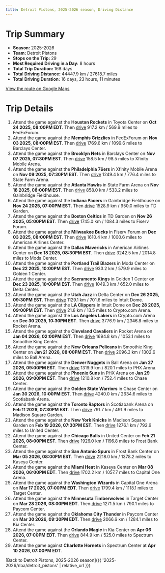 ```yaml
---
title: Detroit Pistons, 2025-2026 season, Driving Distance
---
```


# Trip Summary
- **Season:** 2025-2026
- **Team:** Detroit Pistons
- **Stops on the Trip:** 29
- **Most Required Driving in a Day:** 8 hours
- **Total Trip Duration:** 168 days
- **Total Driving Distance:** 44447.9 km / 27618.7 miles
- **Total Driving Duration:** 16 days, 23 hours, 11 minutes

[View the route on Google Maps](https://www.google.com/maps/dir/Toyota+Center+Houston+TX/FedExForum+Memphis+TN/Barclays+Center+Brooklyn+NY/Xfinity+Mobile+Arena+Philadelphia+PA/State+Farm+Arena+Atlanta+GA/Gainbridge+Fieldhouse+Indianapolis+IN/TD+Garden+Boston+MA/Fiserv+Forum+Milwaukee+WI/American+Airlines+Center+Dallas+TX/Moda+Center+Portland+OR/Golden+1+Center+Sacramento+CA/Delta+Center+Salt+Lake+City+UT/Intuit+Dome+Inglewood+CA/Crypto.com+Arena+Los+Angeles+CA/Rocket+Arena+Cleveland+OH/Smoothie+King+Center+New+Orleans+LA/Ball+Arena+Denver+CO/PHX+Arena+Phoenix+AZ/Chase+Center+San+Francisco+CA/Scotiabank+Arena+Toronto+ON/Madison+Square+Garden+New+York+NY/United+Center+Chicago+IL/Frost+Bank+Center+San+Antonio+TX/Kaseya+Center+Miami+FL/Capital+One+Arena+Washington+DC/Target+Center+Minneapolis+MN/Paycom+Center+Oklahoma+City+OK/Kia+Center+Orlando+FL/Spectrum+Center+Charlotte+NC)

# Trip Details
1. Attend the game against the **Houston Rockets** in Toyota Center on **Oct 24 2025, 08:00PM EDT**. Then [drive](https://www.google.com/maps/dir/Toyota+Center+Houston+TX/FedExForum+Memphis+TN) 917.2 km / 569.9 miles to FedExForum.
2. Attend the game against the **Memphis Grizzlies** in FedExForum on **Nov 03 2025, 08:00PM EST**. Then [drive](https://www.google.com/maps/dir/FedExForum+Memphis+TN/Barclays+Center+Brooklyn+NY) 1769.6 km / 1099.6 miles to Barclays Center.
3. Attend the game against the **Brooklyn Nets** in Barclays Center on **Nov 07 2025, 07:30PM EST**. Then [drive](https://www.google.com/maps/dir/Barclays+Center+Brooklyn+NY/Xfinity+Mobile+Arena+Philadelphia+PA) 158.5 km / 98.5 miles to Xfinity Mobile Arena.
4. Attend the game against the **Philadelphia 76ers** in Xfinity Mobile Arena on **Nov 09 2025, 07:30PM EST**. Then [drive](https://www.google.com/maps/dir/Xfinity+Mobile+Arena+Philadelphia+PA/State+Farm+Arena+Atlanta+GA) 1249.4 km / 776.4 miles to State Farm Arena.
5. Attend the game against the **Atlanta Hawks** in State Farm Arena on **Nov 18 2025, 08:00PM EST**. Then [drive](https://www.google.com/maps/dir/State+Farm+Arena+Atlanta+GA/Gainbridge+Fieldhouse+Indianapolis+IN) 858.0 km / 533.2 miles to Gainbridge Fieldhouse.
6. Attend the game against the **Indiana Pacers** in Gainbridge Fieldhouse on **Nov 24 2025, 07:00PM EST**. Then [drive](https://www.google.com/maps/dir/Gainbridge+Fieldhouse+Indianapolis+IN/TD+Garden+Boston+MA) 1528.9 km / 950.0 miles to TD Garden.
7. Attend the game against the **Boston Celtics** in TD Garden on **Nov 26 2025, 05:00PM EST**. Then [drive](https://www.google.com/maps/dir/TD+Garden+Boston+MA/Fiserv+Forum+Milwaukee+WI) 1745.0 km / 1084.3 miles to Fiserv Forum.
8. Attend the game against the **Milwaukee Bucks** in Fiserv Forum on **Dec 03 2025, 08:00PM EST**. Then [drive](https://www.google.com/maps/dir/Fiserv+Forum+Milwaukee+WI/American+Airlines+Center+Dallas+TX) 1610.4 km / 1000.6 miles to American Airlines Center.
9. Attend the game against the **Dallas Mavericks** in American Airlines Center on **Dec 18 2025, 08:30PM EST**. Then [drive](https://www.google.com/maps/dir/American+Airlines+Center+Dallas+TX/Moda+Center+Portland+OR) 3242.5 km / 2014.8 miles to Moda Center.
10. Attend the game against the **Portland Trail Blazers** in Moda Center on **Dec 22 2025, 10:00PM EST**. Then [drive](https://www.google.com/maps/dir/Moda+Center+Portland+OR/Golden+1+Center+Sacramento+CA) 933.2 km / 579.9 miles to Golden 1 Center.
11. Attend the game against the **Sacramento Kings** in Golden 1 Center on **Dec 23 2025, 10:00PM EST**. Then [drive](https://www.google.com/maps/dir/Golden+1+Center+Sacramento+CA/Delta+Center+Salt+Lake+City+UT) 1049.3 km / 652.0 miles to Delta Center.
12. Attend the game against the **Utah Jazz** in Delta Center on **Dec 26 2025, 09:30PM EST**. Then [drive](https://www.google.com/maps/dir/Delta+Center+Salt+Lake+City+UT/Intuit+Dome+Inglewood+CA) 1129.1 km / 701.6 miles to Intuit Dome.
13. Attend the game against the **LA Clippers** in Intuit Dome on **Dec 28 2025, 09:00PM EST**. Then [drive](https://www.google.com/maps/dir/Intuit+Dome+Inglewood+CA/Crypto.com+Arena+Los+Angeles+CA) 21.8 km / 13.5 miles to Crypto.com Arena.
14. Attend the game against the **Los Angeles Lakers** in Crypto.com Arena on **Dec 30 2025, 10:30PM EST**. Then [drive](https://www.google.com/maps/dir/Crypto.com+Arena+Los+Angeles+CA/Rocket+Arena+Cleveland+OH) 3776.9 km / 2346.8 miles to Rocket Arena.
15. Attend the game against the **Cleveland Cavaliers** in Rocket Arena on **Jan 04 2026, 02:00PM EST**. Then [drive](https://www.google.com/maps/dir/Rocket+Arena+Cleveland+OH/Smoothie+King+Center+New+Orleans+LA) 1694.8 km / 1053.1 miles to Smoothie King Center.
16. Attend the game against the **New Orleans Pelicans** in Smoothie King Center on **Jan 21 2026, 08:00PM EST**. Then [drive](https://www.google.com/maps/dir/Smoothie+King+Center+New+Orleans+LA/Ball+Arena+Denver+CO) 2096.3 km / 1302.6 miles to Ball Arena.
17. Attend the game against the **Denver Nuggets** in Ball Arena on **Jan 27 2026, 09:00PM EST**. Then [drive](https://www.google.com/maps/dir/Ball+Arena+Denver+CO/PHX+Arena+Phoenix+AZ) 1319.9 km / 820.1 miles to PHX Arena.
18. Attend the game against the **Phoenix Suns** in PHX Arena on **Jan 29 2026, 09:00PM EST**. Then [drive](https://www.google.com/maps/dir/PHX+Arena+Phoenix+AZ/Chase+Center+San+Francisco+CA) 1210.8 km / 752.4 miles to Chase Center.
19. Attend the game against the **Golden State Warriors** in Chase Center on **Jan 30 2026, 10:00PM EST**. Then [drive](https://www.google.com/maps/dir/Chase+Center+San+Francisco+CA/Scotiabank+Arena+Toronto+ON) 4240.0 km / 2634.6 miles to Scotiabank Arena.
20. Attend the game against the **Toronto Raptors** in Scotiabank Arena on **Feb 11 2026, 07:30PM EST**. Then [drive](https://www.google.com/maps/dir/Scotiabank+Arena+Toronto+ON/Madison+Square+Garden+New+York+NY) 791.7 km / 491.9 miles to Madison Square Garden.
21. Attend the game against the **New York Knicks** in Madison Square Garden on **Feb 19 2026, 07:30PM EST**. Then [drive](https://www.google.com/maps/dir/Madison+Square+Garden+New+York+NY/United+Center+Chicago+IL) 1276.1 km / 792.9 miles to United Center.
22. Attend the game against the **Chicago Bulls** in United Center on **Feb 21 2026, 08:00PM EST**. Then [drive](https://www.google.com/maps/dir/United+Center+Chicago+IL/Frost+Bank+Center+San+Antonio+TX) 1926.0 km / 1196.8 miles to Frost Bank Center.
23. Attend the game against the **San Antonio Spurs** in Frost Bank Center on **Mar 05 2026, 08:00PM EST**. Then [drive](https://www.google.com/maps/dir/Frost+Bank+Center+San+Antonio+TX/Kaseya+Center+Miami+FL) 2218.0 km / 1378.2 miles to Kaseya Center.
24. Attend the game against the **Miami Heat** in Kaseya Center on **Mar 08 2026, 06:00PM EDT**. Then [drive](https://www.google.com/maps/dir/Kaseya+Center+Miami+FL/Capital+One+Arena+Washington+DC) 1702.2 km / 1057.7 miles to Capital One Arena.
25. Attend the game against the **Washington Wizards** in Capital One Arena on **Mar 17 2026, 07:00PM EDT**. Then [drive](https://www.google.com/maps/dir/Capital+One+Arena+Washington+DC/Target+Center+Minneapolis+MN) 1799.4 km / 1118.1 miles to Target Center.
26. Attend the game against the **Minnesota Timberwolves** in Target Center on **Mar 28 2026, 08:00PM EDT**. Then [drive](https://www.google.com/maps/dir/Target+Center+Minneapolis+MN/Paycom+Center+Oklahoma+City+OK) 1271.5 km / 790.1 miles to Paycom Center.
27. Attend the game against the **Oklahoma City Thunder** in Paycom Center on **Mar 30 2026, 09:30PM EDT**. Then [drive](https://www.google.com/maps/dir/Paycom+Center+Oklahoma+City+OK/Kia+Center+Orlando+FL) 2066.6 km / 1284.1 miles to Kia Center.
28. Attend the game against the **Orlando Magic** in Kia Center on **Apr 06 2026, 07:00PM EDT**. Then [drive](https://www.google.com/maps/dir/Kia+Center+Orlando+FL/Spectrum+Center+Charlotte+NC) 844.9 km / 525.0 miles to Spectrum Center.
29. Attend the game against **Charlotte Hornets** in Spectrum Center at **Apr 10 2026, 07:00PM EDT**.

[Back to Detroit Pistons, 2025-2026 season]({{ '2025-2026/nba/detroit_pistons' | relative_url }})
